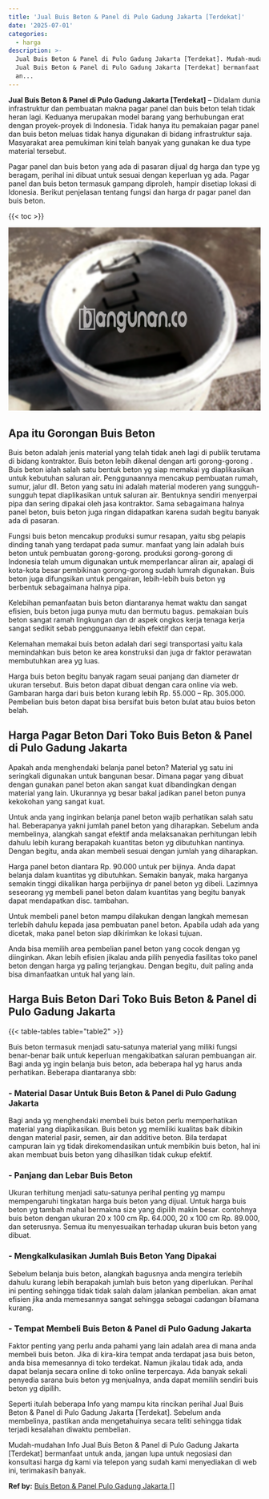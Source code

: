 ```yaml
---
title: 'Jual Buis Beton & Panel di Pulo Gadung Jakarta [Terdekat]'
date: '2025-07-01'
categories:
  - harga
description: >-
  Jual Buis Beton & Panel di Pulo Gadung Jakarta [Terdekat]. Mudah-mudahan Info
  Jual Buis Beton & Panel di Pulo Gadung Jakarta [Terdekat] bermanfaat untuk
  an...
---
```


**Jual Buis Beton & Panel di Pulo Gadung Jakarta \[Terdekat\]** – Didalam dunia infrastruktur dan pembuatan makna pagar panel dan buis beton telah tidak heran lagi. Keduanya merupakan model barang yang berhubungan erat dengan proyek-proyek di Indonesia. Tidak hanya itu pemakaian pagar panel dan buis beton meluas tidak hanya digunakan di bidang infrastruktur saja. Masyarakat area pemukiman kini telah banyak yang gunakan ke dua type material tersebut.

Pagar panel dan buis beton yang ada di pasaran dijual dg harga dan type yg beragam, perihal ini dibuat untuk sesuai dengan keperluan yg ada. Pagar panel dan buis beton termasuk gampang diproleh, hampir disetiap lokasi di Idonesia. Berikut penjelasan tentang fungsi dan harga dr pagar panel dan buis beton.

{{< toc >}}

![Jual Buis Beton & Panel di Pulo Gadung Jakarta [Terdekat]](/images/jual-panel-buis-beton-murah-17.png)

## Apa itu Gorongan Buis Beton

Buis beton adalah jenis material yang telah tidak aneh lagi di publik terutama di bidang kontraktor. Buis beton lebih dikenal dengan arti gorong-gorong . Buis beton ialah salah satu bentuk beton yg siap memakai yg diaplikasikan untuk kebutuhan saluran air. Penggunaannya mencakup pembuatan rumah, sumur, jalur dll. Beton yang satu ini adalah material moderen yang sungguh-sungguh tepat diaplikasikan untuk saluran air. Bentuknya sendiri menyerpai pipa dan sering dipakai oleh jasa kontraktor. Sama sebagaimana halnya panel beton, buis beton juga ringan didapatkan karena sudah begitu banyak ada di pasaran.

Fungsi buis beton mencakup produksi sumur resapan, yaitu sbg pelapis dinding tanah yang terdapat pada sumur. manfaat yang lain adalah buis beton untuk pembuatan gorong-gorong. produksi gorong-gorong di Indonesia telah umum digunakan untuk memperlancar aliran air, apalagi di kota-kota besar pembikinan gorong-gorong sudah lumrah digunakan. Buis beton juga difungsikan untuk pengairan, lebih-lebih buis beton yg berbentuk sebagaimana halnya pipa.

Kelebihan pemanfaatan buis beton diantaranya hemat waktu dan sangat efisien, buis beton juga punya mutu dan bermutu bagus. pemakaian buis beton sangat ramah lingkungan dan dr aspek ongkos kerja tenaga kerja sangat sedikit sebab penggunaanya lebih efektif dan cepat.

Kelemahan memakai buis beton adalah dari segi transportasi yaitu kala memindahkan buis beton ke area konstruksi dan juga dr faktor perawatan membutuhkan area yg luas.

Harga buis beton begitu banyak ragam seuai panjang dan diameter dr ukuran tersebut. Buis beton dapat dibuat dengan cara online via web. Gambaran harga dari buis beton kurang lebih Rp. 55.000 – Rp. 305.000. Pembelian buis beton dapat bisa bersifat buis beton bulat atau buios beton belah.

## Harga Pagar Beton Dari Toko Buis Beton & Panel di Pulo Gadung Jakarta

Apakah anda menghendaki belanja panel beton? Material yg satu ini seringkali digunakan untuk bangunan besar. Dimana pagar yang dibuat dengan gunakan panel beton akan sangat kuat dibandingkan dengan material yang lain. Ukurannya yg besar bakal jadikan panel beton punya kekokohan yang sangat kuat.

Untuk anda yang inginkan belanja panel beton wajib perhatikan salah satu hal. Beberapanya yakni jumlah panel beton yang diharapkan. Sebelum anda membelinya, alangkah sangat efektif anda melaksanakan perhitungan lebih dahulu lebih kurang berapakah kuantitas beton yg dibutuhkan nantinya. Dengan begitu, anda akan membeli sesuai dengan jumlah yang diharapkan.

Harga panel beton diantara Rp. 90.000 untuk per bijinya. Anda dapat belanja dalam kuantitas yg dibutuhkan. Semakin banyak, maka harganya semakin tinggi dikalikan harga perbijinya dr panel beton yg dibeli. Lazimnya seseorang yg membeli panel beton dalam kuantitas yang begitu banyak dapat mendapatkan disc. tambahan.

Untuk membeli panel beton mampu dilakukan dengan langkah memesan terlebih dahulu kepada jasa pembuatan panel beton. Apabila udah ada yang dicetak, maka panel beton siap dikirimkan ke lokasi tujuan.

Anda bisa memilih area pembelian panel beton yang cocok dengan yg diinginkan. Akan lebih efisien jikalau anda pilih penyedia fasilitas toko panel beton dengan harga yg paling terjangkau. Dengan begitu, duit paling anda bisa dimanfaatkan untuk hal yang lain.

## Harga Buis Beton Dari Toko Buis Beton & Panel di Pulo Gadung Jakarta

{{< table-tables table="table2" >}}

Buis beton termasuk menjadi satu-satunya material yang miliki fungsi benar-benar baik untuk keperluan mengakibatkan saluran pembuangan air. Bagi anda yg ingin belanja buis beton, ada beberapa hal yg harus anda perhatikan. Beberapa diantaranya sbb:

### \- Material Dasar Untuk Buis Beton & Panel di Pulo Gadung Jakarta

Bagi anda yg menghendaki membeli buis beton perlu memperhatikan material yang diaplikasikan. Buis beton yg memiliki kualitas baik dibikin dengan material pasir, semen, air dan additive beton. Bila terdapat campuran lain yg tidak direkomendasikan untuk membikin buis beton, hal ini akan membuat buis beton yang dihasilkan tidak cukup efektif.

### \- Panjang dan Lebar Buis Beton

Ukuran terhitung menjadi satu-satunya perihal penting yg mampu mempengaruhi tingkatan harga buis beton yang dijual. Untuk harga buis beton yg tambah mahal bermakna size yang dipilih makin besar. contohnya buis beton dengan ukuran 20 x 100 cm Rp. 64.000, 20 x 100 cm Rp. 89.000, dan seterusnya. Semua itu menyesuaikan terhadap ukuran buis beton yang dibuat.

### \- Mengkalkulasikan Jumlah Buis Beton Yang Dipakai

Sebelum belanja buis beton, alangkah bagusnya anda mengira terlebih dahulu kurang lebih berapakah jumlah buis beton yang diperlukan. Perihal ini penting sehingga tidak tidak salah dalam jalankan pembelian. akan amat efisien jika anda memesannya sangat sehingga sebagai cadangan bilamana kurang.

### \- Tempat Membeli Buis Beton & Panel di Pulo Gadung Jakarta

Faktor penting yang perlu anda pahami yang lain adalah area di mana anda membeli buis beton. Jika di kira-kira tempat anda terdapat jasa buis beton, anda bisa memesannya di toko terdekat. Namun jikalau tidak ada, anda dapat belanja secara online di toko online terpercaya. Ada banyak sekali penyedia sarana buis beton yg menjualnya, anda dapat memilih sendiri buis beton yg dipilih.

Seperti itulah beberapa Info yang mampu kita rincikan perihal Jual Buis Beton & Panel di Pulo Gadung Jakarta \[Terdekat\]. Sebelum anda membelinya, pastikan anda mengetahuinya secara teliti sehingga tidak terjadi kesalahan diwaktu pembelian.

Mudah-mudahan Info Jual Buis Beton & Panel di Pulo Gadung Jakarta \[Terdekat\] bermanfaat untuk anda, jangan lupa untuk negosiasi dan konsultasi harga dg kami via telepon yang sudah kami menyediakan di web ini, terimakasih banyak.

**Ref by:** [Buis Beton & Panel Pulo Gadung Jakarta []](https://id.wikipedia.org/wiki/Buis)
